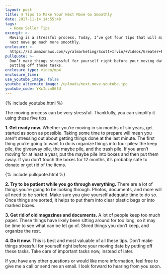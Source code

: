 ```yaml
---
layout: post
title: 4 Tips to Make Your Next Move Go Smoothly
date: 2017-11-14 14:55:48
tags:
  - Home Seller Tips
excerpt: >-
  Moving is a stressful process. Today, I’ve got four tips that will make your
  next move go much more smoothly.
enclosure: >-
  https://s3.amazonaws.com/vyralmarketing/Scott+Irvin/+Videos/Greater+Philadelphia+Real+Estate-+4+Tips+to+Make+Your+Next+Move+Go+Smoothly.mp4
pullquote: >-
  Don’t make things stressful for yourself right before your moving date by
  putting off these tasks.
enclosure_type: video/mp4
enclosure_time:
use_youtube_image: false
youtube_alternate_image: /uploads/next-move-youtube.jpg
youtube_code: YKcIczm86fU
---
```



{% include youtube.html %}

The moving process can be very stressful. Thankfully, you can simplify it using these five tips.

**1. Get ready now.** Whether you’re moving in six months of six years, get started as soon as possible. Taking some time to prepare will mean you aren’t stressing out about getting things done at the last minute. The first thing you’re going to want to do is organize things into four piles: the keep pile, the giveaway pile, the maybe pile, and the trash pile. If you aren’t moving for at least a year, put the maybe pile into boxes and then put them away. If you don’t touch the boxes for 12 months, it’s probably safe to donate or get rid of the items.

{% include pullquote.html %}

**2. Try to be patient while you go through everything.** There are a lot of things you’re going to be looking through. Photos, documents, and more will all need to be sorted. Make sure you give yourself adequate time to do so. Once things are sorted, it helps to put them into clear plastic bags or into marked boxes.

**3. Get rid of old magazines and documents.** A lot of people keep too much paper. These things have likely been sitting around for too long, so it may be time to see what can be let go of. Shred things you don’t keep, and organize the rest.

**4. Do it now.** This is best and most valuable of all these tips. Don’t make things stressful for yourself right before your moving date by putting off these tasks. Take care of important tasks now, instead of later.

If you have any other questions or would like more information, feel free to give me a call or send me an email. I look forward to hearing from you soon.